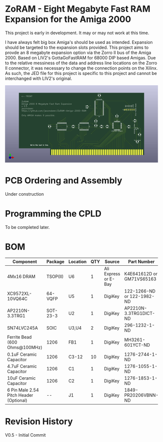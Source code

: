 # ZoRAM - Eight Megabyte Fast RAM Expansion for the Amiga 2000

This project is early in development. It may or may not work at this time.

I have always felt big box Amiga's should be used as intended. Expansion should be targeted to the expansion slots provided. This project aims to provde an 8 megabyte expansion option via the Zorro II bus of the Amiga 2000. Based on LIV2's GottaGoFastRAM for 68000 DIP based Amigas. Due to the relative messiness of the  data and address line locations on the Zorro II connector, it was necessary to  change the connection points on the Xilinx. As such, the JED file for this project is specific to this project and cannot be interchanged with LIV2's original.

![ZoRAM Image](ZoRAM.jpg)


# PCB Ordering and Assembly

Under construction

# Programming the CPLD

To be completed later.

# BOM

|Component|Package|Location|QTY|Source|Part Number|
--- | --- | --- | --- | --- | ---
4Mx16 DRAM|TSOP(II)| U6 | 1 | Ali Express or E-Bay| K4E641612D or GM71VS65163
XC9572XL-10VQ64C|64-VQFP|U5|1|DigiKey|122-1266-ND or 122-1982-ND
AP2210N-3.3TRG1|SOT-23-3|U2|1|DigiKey|AP2210N-3.3TRG1DICT-ND
SN74LVC245A|SOIC|U3,U4|2|DigiKey|296-1232-1-ND
Ferrite Bead (600 Ohms@100MHz)|1206|FB1|1|DigiKey|MH3261-601YCT-ND
0.1uF Ceramic Capacitor|1206|C3-12|10|DigiKey|1276-2744-1-ND
4.7uF Ceramic Capacitor|1206|C1|1|DigiKey|1276-1055-1-ND
10uF Ceramic Capacitor|1206|C2|1|DigiKey|1276-1853-1-ND
6 Pin Male 2.54 Pitch Header (Optional)|--|J1|1|DigiKey|1849-PR20206VBNN-ND‎

# Revision History

V0.5 - Initial Commit
